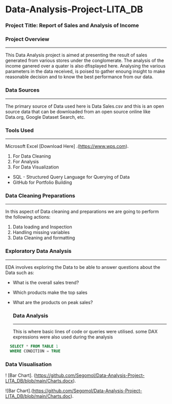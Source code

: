 # Data-Analysis-Project-LITA_DB

 ### Project Title:  Report of Sales and Analysis of Income
 
### Project Overview
---
This Data Analysis project is aimed at presenting the result of sales generated from various stores under the conglomerate. The analysis of the income ganered over a quater is also dfisplayed here. Analysing the various parameters in the data received, is poised  to gather enoung insight to make reasonable decision and to know the best performance from our data.

### Data Sources
---
The primary source of Data used here is Data Sales.csv and this is an open source data that can be downloaded from an open source online like Data.org, Google Dataset Search, etc.

### Tools Used
---
Microsoft Excel [Download Here] .(https://www.wps.com).
  1. For Data Cleaning
  2. For Analysis 
  3. For Data Visualization

- SQL - Structured Query Language for Querying of Data
- GitHub for Portfolio Building

### Data Cleaning Preparations
---
In this aspect of Data cleaning and preparations we are going to perform the following actions:
1. Data loading and Inspection
2. Handling missing variables
3. Data Cleaning and formatting

### Exploratory Data Analysis 
---
EDA involves exploring the Data to be able to answer questions about the Data such as:
- What is the overall sales trend?
- Which products make the top sales
- What are the products on peak sales?

  ### Data Analysis
  ---
  This is where basic lines of code or queries were utilised. some DAX expressions were also used during the analysis
  
``` SQL
  SELECT * FROM TABLE 1
  WHERE CONDITION = TRUE
  ```
  
  ### Data Visualisation

! [Bar Chart]. (https://github.com/Segomol/Data-Analysis-Project-LITA_DB/blob/main/Charts.docx).
  
![Bar Chart].(https://github.com/Segomol/Data-Analysis-Project-LITA_DB/blob/main/Charts.doc).
